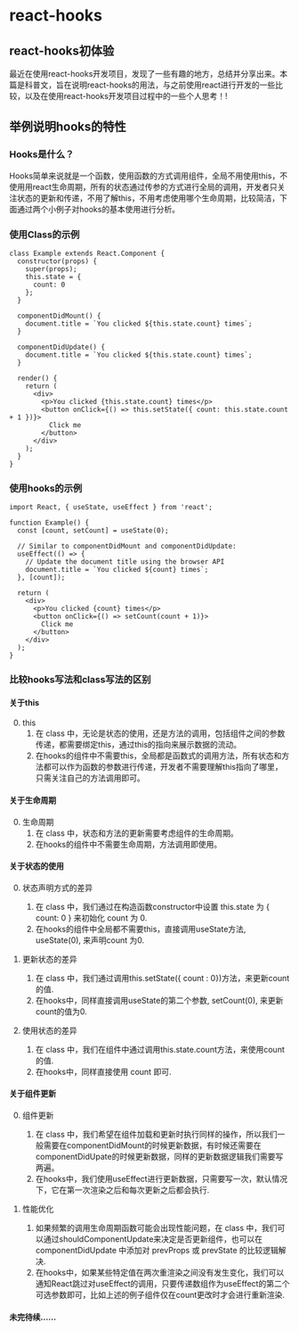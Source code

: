 # react-hooks
## react-hooks初体验
最近在使用react-hooks开发项目，发现了一些有趣的地方，总结并分享出来。本篇是科普文，旨在说明react-hooks的用法，与之前使用react进行开发的一些比较，以及在使用react-hooks开发项目过程中的一些个人思考！!

## 举例说明hooks的特性

### Hooks是什么？
Hooks简单来说就是一个函数，使用函数的方式调用组件，全局不用使用this，不使用用react生命周期，所有的状态通过传参的方式进行全局的调用，开发者只关注状态的更新和传递，不用了解this，不用考虑使用哪个生命周期，比较简洁，下面通过两个小例子对hooks的基本使用进行分析。

### 使用Class的示例

```
class Example extends React.Component {
  constructor(props) {
    super(props);
    this.state = {
      count: 0
    };
  }

  componentDidMount() {
    document.title = `You clicked ${this.state.count} times`;
  }

  componentDidUpdate() {
    document.title = `You clicked ${this.state.count} times`;
  }

  render() {
    return (
      <div>
        <p>You clicked {this.state.count} times</p>
        <button onClick={() => this.setState({ count: this.state.count + 1 })}>
          Click me
        </button>
      </div>
    );
  }
}

```

### 使用hooks的示例

```
import React, { useState, useEffect } from 'react';

function Example() {
  const [count, setCount] = useState(0);

  // Similar to componentDidMount and componentDidUpdate:
  useEffect(() => {
    // Update the document title using the browser API
    document.title = `You clicked ${count} times`;
  }, [count]);

  return (
    <div>
      <p>You clicked {count} times</p>
      <button onClick={() => setCount(count + 1)}>
        Click me
      </button>
    </div>
  );
}

```
### 比较hooks写法和class写法的区别

#### 关于this

0. this
    1. 在 class 中，无论是状态的使用，还是方法的调用，包括组件之间的参数传递，都需要绑定this，通过this的指向来展示数据的流动。
    1. 在hooks的组件中不需要this，全局都是函数式的调用方法，所有状态和方法都可以作为函数的参数进行传递，开发者不需要理解this指向了哪里，只需关注自己的方法调用即可。

#### 关于生命周期
0. 生命周期
    1. 在 class 中，状态和方法的更新需要考虑组件的生命周期。
    1. 在hooks的组件中不需要生命周期，方法调用即使用。

#### 关于状态的使用

0. 状态声明方式的差异
    1. 在 class 中，我们通过在构造函数constructor中设置 this.state 为 { count: 0 } 来初始化 count 为 0.
    1. 在hooks的组件中全局都不需要this，直接调用useState方法, useState(0), 来声明count 为0.

1. 更新状态的差异
    1. 在 class 中，我们通过调用this.setState({ count : 0})方法，来更新count的值.
    1. 在hooks中，同样直接调用useState的第二个参数, setCount(0), 来更新count的值为0.

2. 使用状态的差异
    1. 在 class 中，我们在组件中通过调用this.state.count方法，来使用count的值.
    1. 在hooks中，同样直接使用 count 即可.

#### 关于组件更新

0.  组件更新
    1. 在 class 中，我们希望在组件加载和更新时执行同样的操作，所以我们一般需要在componentDidMount的时候更新数据，有时候还需要在componentDidUpate的时候更新数据，同样的更新数据逻辑我们需要写两遍。
    1. 在hooks中，我们使用useEffect进行更新数据，只需要写一次，默认情况下，它在第一次渲染之后和每次更新之后都会执行.

0.  性能优化
    1. 如果频繁的调用生命周期函数可能会出现性能问题，在 class 中，我们可以通过shouldComponentUpdate来决定是否更新组件，也可以在 componentDidUpdate 中添加对 prevProps 或 prevState 的比较逻辑解决.
    1. 在hooks中，如果某些特定值在两次重渲染之间没有发生变化，我们可以通知React跳过对useEffect的调用，只要传递数组作为useEffect的第二个可选参数即可，比如上述的例子组件仅在count更改时才会进行重新渲染.


#### 未完待续……



